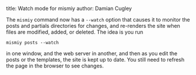 title: Watch mode for mismiy
author: Damian Cugley

The `mismiy` command now has a `--watch` option that causes it to monitor
the posts and partials directories for changes, and re-renders the site
when files are modified, added, or deleted. The idea is you run 

    mismiy posts --watch

in one window, and the web server in another, and then as you edit the posts
or the templates, the site is kept up to date. You still need to refresh
the page in the browser to see changes. 

